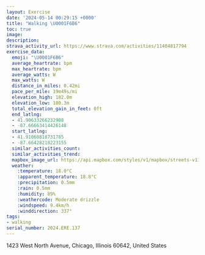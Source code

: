 ```yaml
---
layout: Exercise
date: '2024-05-14 00:29:15 +0000'
title: "Walking \U0001F6B6"
toc: true
image:
description:
strava_activity_url: https://www.strava.com/activities/11404817794
exercise_data:
  emoji: "\U0001F6B6"
  average_heartrate: bpm
  max_heartrate: bpm
  average_watts: W
  max_watts: W
  distance_in_miles: 0.42mi
  pace_per_mile: 19m49s/mi
  elevation_high: 182.0m
  elevation_low: 180.3m
  total_elevation_gain_in_feet: 0ft
  end_latlng:
  - 41.90633266232908
  - -87.66663414426148
  start_latlng:
  - 41.91060818731785
  - -87.66428218223155
  similar_activities_count:
  similar_activities_trend:
  mapbox_image_url: https://api.mapbox.com/styles/v1/mapbox/streets-v11/static/path-5+787af2-1.0(ykx~FziavO~%40%40%7C%40Ph%40Dx%40%3F%60BC),pin-s-s+e5b22e(-87.66638,41.90925),pin-s-f+89ae00(-87.66649,41.90763)/auto/800x800?access_token=pk.eyJ1Ijoiam9zaGJlY2ttYW4iLCJhIjoiY205eWR2aDd1MWZ6djJrbXc4a3M0bWZleiJ9.XiG9OWkNcZk2QzjJbxLB4A
  weather:
    :temperature: 18.0°C
    :apparent_temperature: 18.8°C
    :precipitation: 0.5mm
    :rain: 0.5mm
    :humidity: 89%
    :weathercode: Moderate drizzle
    :windspeed: 9.4km/h
    :winddirection: 337°
tags:
- walking
serial_number: 2024.ERE.137
---
```

1423 West North Avenue, Chicago, Illinois 60642, United States
